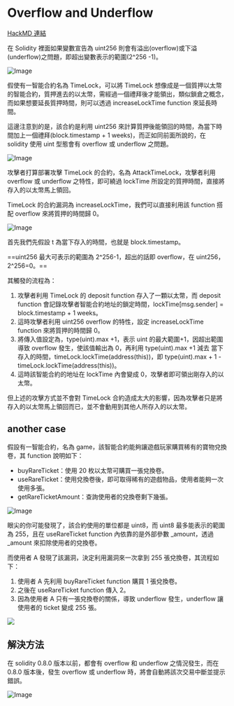 # Overflow and Underflow

[HackMD 連結](https://hackmd.io/MMWZSoimTceeRWCYXZTAEQ)

在 Solidity 裡面如果變數宣告為 uint256 則會有溢出(overflow)或下溢(underflow)之問題，即超出變數表示的範圍(2^256 -1)。

![Image](https://i.imgur.com/QM5SBde.png)

假使有一智能合約名為 TimeLock，可以將 TimeLock 想像成是一個質押以太幣的智能合約，質押進去的以太幣，需經過一個禮拜後才能領出，類似鎖倉之概念，而如果想要延長質押時間，則可以透過 increaseLockTime function 來延長時間。

這邊注意到的是，該合約是利用 uint256 來計算質押後能領回的時間，為當下時間加上一個禮拜(block.timestamp + 1 weeks)，而正如同前面所說的，在 solidity 使用 uint 型態會有 overflow 或 underflow 之問題。

![Image](https://i.imgur.com/WnyDB8I.png)

攻擊者打算部署攻擊 TimeLock 的合約，名為 AttackTimeLock，攻擊者利用 overflow 或 underflow 之特性，即可繞過 lockTime 所設定的質押時間，直接將存入的以太幣馬上領回。

TimeLock 的合約漏洞為 increaseLockTime，我們可以直接利用該 function 搭配 overflow 來將質押的時間歸 0。

![Image](https://i.imgur.com/GkqIeUA.png)

首先我們先假設 t 為當下存入的時間，也就是 block.timestamp。

==uint256 最大可表示的範圍為 2^256-1，超出的話即 overflow，在 uint256，2^256=0。==

其觸發的流程為：

1. 攻擊者利用 TimeLock 的 deposit function 存入了一顆以太幣，而 deposit function 會記錄攻擊者智能合約地址的鎖定時間，lockTime[msg.sender] = block.timestamp + 1 weeks。
2. 這時攻擊者利用 uint256 overflow 的特性，設定 increaseLockTime function 來將質押的時間歸 0。
3. 將傳入值設定為，type(uint).max +1，表示 uint 的最大範圍+1，因超出範圍導致 overflow 發生，使該值輸出為 0，再利用 type(uint).max +1 減去 當下存入的時間，timeLock.lockTime(address(this))，即 type(uint).max + 1 - timeLock.lockTime(address(this))。
4. 這時該智能合約的地址在 lockTime 內會變成 0，攻擊者即可領出剛存入的以太幣。

但上述的攻擊方式並不會對 TimeLock 合約造成太大的影響，因為攻擊者只是將存入的以太幣馬上領回而已，並不會動用到其他人所存入的以太幣。

## another case

假設有一智能合約，名為 game，該智能合約能夠讓遊戲玩家購買稀有的寶物兌換卷，其 function 說明如下：

- buyRareTicket：使用 20 枚以太幣可購買一張兌換卷。
- useRareTicket：使用兌換卷後，即可取得稀有的遊戲物品，使用者能夠一次使用多張。
- getRareTicketAmount：查詢使用者的兌換卷剩下幾張。

![Image](https://i.imgur.com/xNkILQI.png)

眼尖的你可能發現了，該合約使用的單位都是 uint8，而 uint8 最多能表示的範圍為 255，且在 useRareTicket function 內依靠的是外部參數 \_amount，透過\_amount 來扣除使用者的兌換卷。

而使用者 A 發現了該漏洞，決定利用漏洞來一次拿到 255 張兌換卷，其流程如下：

1. 使用者 A 先利用 buyRareTicket function 購買 1 張兌換卷。
2. 之後在 useRareTicket function 傳入 2。
3. 因為使用者 A 只有一張兌換卷的關係，導致 underflow 發生，underflow 讓使用者的 ticket 變成 255 張。

![](https://i.imgur.com/2CFAWcs.png)

## 解決方法

在 solidity 0.8.0 版本以前，都會有 overflow 和 underflow 之情況發生，而在 0.8.0 版本後，發生 overflow 或 underflow 時，將會自動將該次交易中斷並提示錯誤。

![Image](https://i.imgur.com/LUt1VDz.png)
